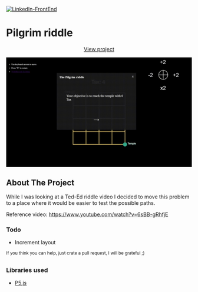 [![LinkedIn-FrontEnd][linkedin-shield]][linkedin-url-1]

# Pilgrim riddle

<p align="center">
  <p align="center">
    <a href="https://toshiuk.github.io/code-challenge/pilgrim/">View project</a>
  </p>
</p>

<p align="center">
  <img align="center" src="example.gif" />
</p>

<!-- ABOUT THE PROJECT -->

## About The Project

While I was looking at a Ted-Ed riddle video I decided to move this problem to a place where it would be easier to test the possible paths.

Reference video: https://www.youtube.com/watch?v=6sBB-gRhfjE

### Todo

- Increment layout

<sup>If you think you can help, just crate a pull request, I will be grateful ;)</sup>

### Libraries used

- [P5.js](https://p5js.org/)

<!-- MARKDOWN LINKS & IMAGES -->

[linkedin-shield]: https://img.shields.io/badge/-LinkedIn-black.svg?style=flat-square&logo=linkedin&colorB=555
[linkedin-url-1]: https://linkedin.com/in/flaviotoshiukhjr
